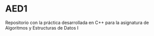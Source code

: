 # AED1
Repositorio con la práctica desarrollada en C++ para la asignatura de Algoritmos y Estructuras de Datos I
